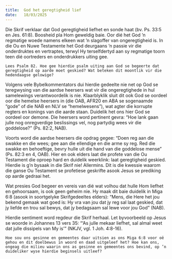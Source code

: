```yaml
---
title:  God het geregtigheid lief
date:   18/03/2025
---
```


Die Skrif verklaar dat God geregtigheid liefhet en sonde haat (bv. Ps. 33:5 en Jes. 61:8). Boosheid pla Hom geweldig baie. Oor dié het God ’n regmatige woede namens elkeen wat ’n slagoffer van ongeregtigheid is. In die Ou en Nuwe Testamente het God deurgaans ’n passie vir die onderdruktes en vertraptes, terwyl Hy terselfdertyd aan sy regmatige toorn teen dié oortreders en onderdrukkers uiting gee.

`Lees Psalm 82. Hoe gee hierdie psalm uiting aan God se begeerte dat geregtigheid op aarde moet geskied? Wat beteken dit moontlik vir die hedendaagse gelowige?`

Volgens vele Bybelkommentators dui hierdie gedeelte nie net op God se teregwysing van die aardse heersers wat vir die ongeregtighede in hul samelewings verantwoordelik is nie. Klaarblyklik sluit dit ook God se oordeel oor die hemelse heersers in (die OAB, AFR20 en ABA se sogenaamde “gode” of die NAB en NLV se “hemelwesens”), wat agter die korrupte regters en konings van die aarde staan. Duidelik het ons hier God se oordeel oor demone. Die heersers word pertinent gevra: “Hoe lank gaan julle nog onregverdige beslissings vel, nog partydig wees vir die goddelose?” (Ps. 82:2, NAB).

Voorts word die aardse heersers die opdrag gegee: “Doen reg aan die swakke en die wees; gee aan die ellendige en die arme sy reg. Red die swakke en behoeftige, bevry hulle uit die hand van die goddelose mense” (Ps. 82:3 en 4, OAB). Hier en ook elders laat die profete van die Ou Testament die oproep hard en duidelik weerklink: laat geregtigheid geskied. Hierdie is g’n bysaak in die Skrif nie! Allermins. Dit is die kwessie waarom die ganse Ou Testament se profetiese geskrifte asook Jesus se prediking op aarde gedraai het.

Wat presies God begeer en vereis van dié wat volhou dat hulle Hom liefhet en gehoorsaam, is ook geen geheim nie. Hy maak dit baie duidelik in Miga 6:8 (asook in soortgelyke Skrifgedeeltes elders): “Mens, die Here het jou bekend gemaak wat goed is: Hy vra van jou dat jy reg sal laat geskied, dat jy liefde en trou sal bewys, dat jy bedagsaam sal lewe voor jou God” (NAB).

Hierdie sentiment word regdeur die Skrif herhaal. Let byvoorbeeld op Jesus se woorde in Johannes 13 vers 35: “‘As julle mekaar liefhet, sal almal weet dat julle dissipels van My is’” (NKJV, vgl. 1 Joh. 4:8-16).

`Hoe sou ons gesinne en gemeentes daar uitsien as ons Miga 6:8 voor oë gehou en dit doelbewus in woord en daad uitgeleef het? Hoe kan ons, ongeag die milieu waarin ons as gesinne en gemeentes ons bevind, op ’n duideliker wyse hierdie beginsels uitleef?`